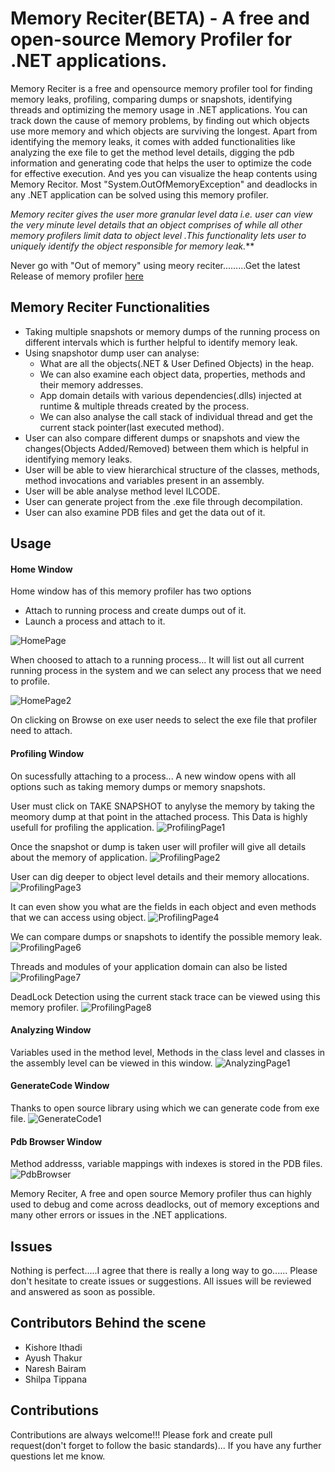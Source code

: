 # Memory Reciter(BETA) - A free and open-source Memory Profiler for .NET applications.

Memory Reciter is a free and opensource memory profiler tool for finding memory leaks, profiling, comparing dumps or snapshots, identifying threads and optimizing the memory usage in .NET applications. You can track down the cause of memory problems, by finding out which objects use more memory and which objects are surviving the longest. Apart from identifying the memory leaks, it comes with added functionalities like analyzing the exe file to get the method level details, digging the pdb information and generating code that helps the user to optimize the code for effective execution. And yes you can visualize the heap contents using Memory Recitor. Most "System.OutOfMemoryException" and deadlocks in any .NET application can be solved using this memory profiler. 

_Memory reciter gives the user more  granular level data  i.e. user can view the very minute level details that an object comprises of while all other memory profilers limit data to object level .This functionality lets user to uniquely identify the object responsible for memory leak._**

Never go with "Out of memory" using meory reciter.........Get the latest Release of memory profiler [here](https://github.com/GaneshKurcheti/Memo-Reciter/releases)

## Memory Reciter Functionalities

* Taking multiple snapshots or memory dumps of the running process on different intervals which is further helpful to identify memory leak.
* Using snapshotor dump user can analyse:
  * What are all the objects(.NET & User Defined Objects) in the heap.
  * We can also examine each object data, properties, methods and their memory addresses.
  * App domain details with various dependencies(.dlls) injected at runtime & multiple threads created by the process.
  * We can also analyse the call stack of individual thread and get the current stack pointer(last executed method).
* User can also compare different dumps or snapshots and view the changes(Objects Added/Removed) between them which is helpful in identifying memory leaks.
* User will be able to view hierarchical structure of the classes, methods, method invocations and variables present in an assembly.
* User will be able analyse method level ILCODE.
* User can generate project from the .exe file through decompilation.
* User can also examine PDB files and get the data out of it.

## Usage

#### Home Window

Home window has of this memory profiler has two options
* Attach to running process and create dumps out of it.
* Launch a process and attach to it.

![HomePage](https://github.com/GaneshKurcheti/Memo-Reciter/blob/master/Media/Homepage-1.png)

When choosed to attach to a running process... It will list out all current  running process in the system and we can select any process that we need to profile.

![HomePage2](https://github.com/GaneshKurcheti/Memo-Reciter/blob/master/Media/HomePage-2.png)

On clicking on Browse on exe user  needs to select the exe file that profiler need to attach.

#### Profiling Window
On sucessfully attaching to a process... A new window opens with all options such as taking memory dumps or memory snapshots.

User must click on TAKE SNAPSHOT to anylyse the memory by taking the meomory dump at that point in the attached process.
This Data is highly usefull  for profiling the application.
![ProfilingPage1](https://github.com/GaneshKurcheti/Memo-Reciter/blob/master/Media/ProfilingPage-1.png)

Once the snapshot or dump is taken user  will profiler will give all details about the memory of application.
![ProfilingPage2](https://github.com/GaneshKurcheti/Memo-Reciter/blob/master/Media/ProfilingPage-2.png)

User can dig deeper to object level details and their memory allocations. 
![ProfilingPage3](https://github.com/GaneshKurcheti/Memo-Reciter/blob/master/Media/ProfilingPage-3.png)

It can even show you what are the fields in each object and even methods that we can access using object.
![ProfilingPage4](https://github.com/GaneshKurcheti/Memo-Reciter/blob/master/Media/ProfilingPage-4.png)

We can compare dumps or snapshots to identify the possible memory leak.
![ProfilingPage6](https://github.com/GaneshKurcheti/Memo-Reciter/blob/master/Media/ProfilingPage-6.png)

Threads and modules  of your application domain can also  be listed 
![ProfilingPage7](https://github.com/GaneshKurcheti/Memo-Reciter/blob/master/Media/ProfilingPage-7.png)

DeadLock Detection using the current stack trace can be viewed using this memory profiler.
![ProfilingPage8](https://github.com/GaneshKurcheti/Memo-Reciter/blob/master/Media/ProfilingPage-8.png)



#### Analyzing Window
Variables used in the method  level, Methods in the class level and classes in the assembly level can be viewed in this window.
![AnalyzingPage1](https://github.com/GaneshKurcheti/Memo-Reciter/blob/master/Media/AnalyzePage-1.png)


#### GenerateCode Window
Thanks to  open source library using which we can generate code from  exe file.
![GenerateCode1](https://github.com/GaneshKurcheti/Memo-Reciter/blob/master/Media/GenerateCodePage.png)


#### Pdb Browser Window
Method addresss, variable mappings with indexes is  stored in the PDB files.
![PdbBrowser](https://github.com/GaneshKurcheti/Memo-Reciter/blob/master/Media/PdbBroswerPage.png)


Memory Reciter, A free and open source Memory profiler thus can highly used to debug and come across deadlocks, out of memory exceptions and many other errors or issues in the .NET applications.
## Issues
 
Nothing is perfect.....I agree that there is really a long way to go...... Please don't hesitate to create issues or suggestions. All issues will be reviewed and answered as soon as possible.
## Contributors Behind the scene

* Kishore Ithadi
* Ayush Thakur
* Naresh Bairam
* Shilpa Tippana

## Contributions

Contributions are always welcome!!! Please fork and create pull request(don't forget to follow the basic standards)... If you have any further questions let me know.














